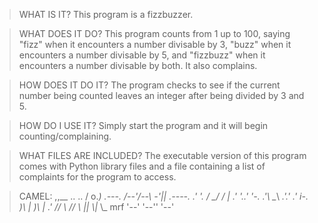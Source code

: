 >WHAT IS IT?
This program is a fizzbuzzer.

>WHAT DOES IT DO?
This program counts from 1 up to 100, saying "fizz" when it encounters a number divisable by 3, "buzz" when it encounters a number divisable by 5, and "fizzbuzz" when it encounters a number divisable by both. It also complains.

>HOW DOES IT DO IT?
The program checks to see if the current number being counted leaves an integer after being divided by 3 and 5.

>HOW DO I USE IT?
Simply start the program and it will begin counting/complaining.

>WHAT FILES ARE INCLUDED?
The executable version of this program comes with Python library files and a file containing a list of complaints for the program to access.

>CAMEL:
                  ,,__
        ..  ..   / o._)                   .---.
       /--'/--\  \-'||        .----.    .'     '.
      /        \_/ / |      .'      '..'         '-.
    .'\  \__\  __.'.'     .'          i-._
      )\ |  )\ |      _.'
     // \\ // \\
    ||_  \\|_  \\_
mrf '--' '--'' '--'
